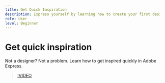 ```yaml
---
title: Get Quick Inspiration
description: Express yourself by learning how to create your first design
role: User
level: Beginner
---
```

# Get quick inspiration 

Not a designer? Not a problem. Learn how to get inspired quickly in Adobe Express.

>[!VIDEO](https://video.tv.adobe.com/v/3420207?quality=12&learn=on&hidetitle=true)
